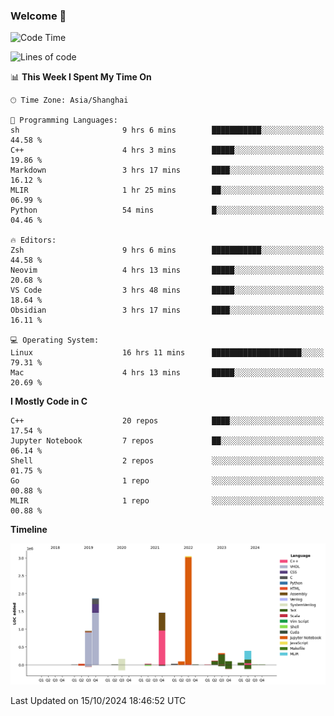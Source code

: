 ### Welcome 👋

<!--START_SECTION:waka-->
![Code Time](http://img.shields.io/badge/Code%20Time-1%2C615%20hrs%2041%20mins-blue)

![Lines of code](https://img.shields.io/badge/From%20Hello%20World%20I%27ve%20Written-8.7%20million%20lines%20of%20code-blue)

📊 **This Week I Spent My Time On** 

```text
🕑︎ Time Zone: Asia/Shanghai

💬 Programming Languages: 
sh                       9 hrs 6 mins        ███████████░░░░░░░░░░░░░░   44.58 % 
C++                      4 hrs 3 mins        █████░░░░░░░░░░░░░░░░░░░░   19.86 % 
Markdown                 3 hrs 17 mins       ████░░░░░░░░░░░░░░░░░░░░░   16.12 % 
MLIR                     1 hr 25 mins        ██░░░░░░░░░░░░░░░░░░░░░░░   06.99 % 
Python                   54 mins             █░░░░░░░░░░░░░░░░░░░░░░░░   04.46 % 

🔥 Editors: 
Zsh                      9 hrs 6 mins        ███████████░░░░░░░░░░░░░░   44.58 % 
Neovim                   4 hrs 13 mins       █████░░░░░░░░░░░░░░░░░░░░   20.68 % 
VS Code                  3 hrs 48 mins       █████░░░░░░░░░░░░░░░░░░░░   18.64 % 
Obsidian                 3 hrs 17 mins       ████░░░░░░░░░░░░░░░░░░░░░   16.11 % 

💻 Operating System: 
Linux                    16 hrs 11 mins      ████████████████████░░░░░   79.31 % 
Mac                      4 hrs 13 mins       █████░░░░░░░░░░░░░░░░░░░░   20.69 % 
```

**I Mostly Code in C** 

```text
C++                      20 repos            ████░░░░░░░░░░░░░░░░░░░░░   17.54 % 
Jupyter Notebook         7 repos             ██░░░░░░░░░░░░░░░░░░░░░░░   06.14 % 
Shell                    2 repos             ░░░░░░░░░░░░░░░░░░░░░░░░░   01.75 % 
Go                       1 repo              ░░░░░░░░░░░░░░░░░░░░░░░░░   00.88 % 
MLIR                     1 repo              ░░░░░░░░░░░░░░░░░░░░░░░░░   00.88 % 
```



**Timeline**

![Lines of Code chart](https://raw.githubusercontent.com/Bohan-hu/Bohan-hu/master/assets/bar_graph.png)


 Last Updated on 15/10/2024 18:46:52 UTC
<!--END_SECTION:waka-->



